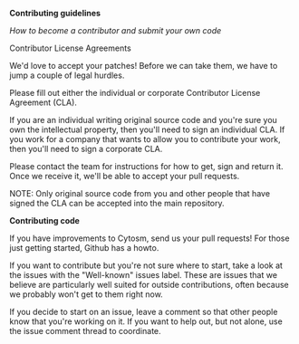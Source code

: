 **Contributing guidelines**

_How to become a contributor and submit your own code_

Contributor License Agreements

We'd love to accept your patches! Before we can take them, we have to jump a couple of legal hurdles.

Please fill out either the individual or corporate Contributor License Agreement (CLA).

If you are an individual writing original source code and you're sure you own the intellectual property, then you'll need to sign an individual CLA.
If you work for a company that wants to allow you to contribute your work, then you'll need to sign a corporate CLA.

Please contact the team for instructions for how to get, sign and return it. 
Once we receive it, we'll be able to accept your pull requests.

NOTE: Only original source code from you and other people that have signed the CLA can be accepted into the main repository.

**Contributing code**

If you have improvements to Cytosm, send us your pull requests! For those just getting started, Github has a howto.

If you want to contribute but you're not sure where to start, take a look at the issues with the "Well-known" issues label. 
These are issues that we believe are particularly well suited for outside contributions, often because we probably won't get to them right now. 

If you decide to start on an issue, leave a comment so that other people know that you're working on it. If you want to help out, but not alone, use the issue comment thread to coordinate.